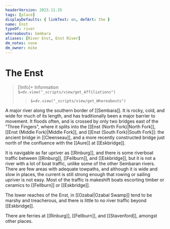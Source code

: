 ```yaml
---
headerVersion: 2023.11.25
tags: [place]
displayDefaults: { linkText: on, defArt: the }
name: Enst
typeOf: river
whereabouts: Sembara
aliases: [River Enst, Enst River]
dm_notes: none
dm_owner: mike
---
```

# The Enst
>[!info]+ Information  
> `$=dv.view("_scripts/view/get_Affiliations")`  
>> `$=dv.view("_scripts/view/get_Whereabouts")`

A major river along the southern border of [[Sembara]]. It is rocky, cold, and wide for much of its length, and has traditionally been a major barrier to movement. It floods often, and is crossed by only two bridges east of the "Three Fingers", where it splits into the [[Enst (North Fork)|North Fork]], [[Enst (Middle Fork)|Middle Fork]], and [[Enst (South Fork)|South Fork]]: the ancient bridge in [[Cleenseau]], and a more recently constructed bridge just north of the confluence with the [[Aure]] at [[Eskbridge]].

It is navigable as far upriver as [[Rinburg]], and there is some riverboat traffic between [[Rinburg]], [[Fellburn]], and [[Eskbridge]], but it is not a river with a lot of boat traffic, unlike some of the other Sembaran rivers. There are few areas with adequate towpaths, and although it is wide and slow in places, the current is still strong enough that rowing or sailing upriver is not easy. Most of the traffic is makeshift boats escorting timber or ceramics to [[Fellburn]] or [[Eskbridge]]. 

The lower reaches of the Enst, in [[Ozabal|Ozabal Swamp]] tend to be marshy and treacherous, and there is little to no river traffic beyond [[Eskbridge]]. 

There are ferries at [[Rinburg]], [[Fellburn]], and [[Stavenford]], amongst other places.


